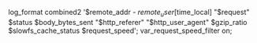 log_format combined2 '$remote_addr - $remote_user [$time_local] "$request" $status $body_bytes_sent "$http_referer" "$http_user_agent" $gzip_ratio $slowfs_cache_status $request_speed';
var_request_speed_filter on;
